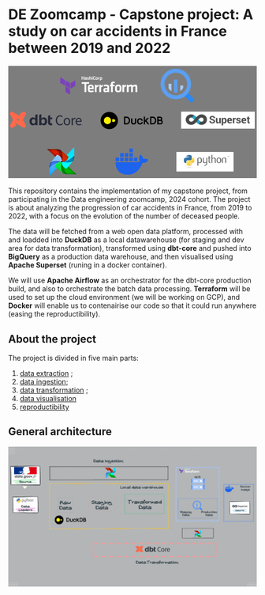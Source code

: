 # DE Zoomcamp - Capstone project: A study on car accidents in France between 2019 and 2022
![Tools landscape](images/tools_list.png)

This repository contains the implementation of my capstone project, from participating in the Data engineering zoomcamp, 2024 cohort. The project is about analyzing the progression of car accidents in France, from 2019 to 2022, with a focus on the evolution of the number of deceased people. 

The data will be fetched from a web open data platform, processed with and loadded into **DuckDB** as a local datawarehouse (for staging and dev area for data transformation), transformed using **dbt-core** and pushed into **BigQuery** as a production data warehouse, and then visualised using **Apache Superset** (runing in a docker container). 

We will use **Apache Airflow** as an orchestrator for the dbt-core production build, and also to orchestrate the batch data processing. **Terraform** will be used to set up the cloud environment (we will be working on GCP), and **Docker** will enable us to contenairise our code so that it could run anywhere (easing the reproductibility). 

## About the project
The project is divided in five main parts: 
1. [data extraction](https://github.com/drux31/capstone-dezoomcamp/tree/main/data_extraction) ;
2. [data ingestion](https://github.com/drux31/capstone-dezoomcamp/tree/main/data_ingestion);
3. [data transformation](https://github.com/drux31/capstone-dezoomcamp/tree/main/data_transformation) ;
4. [data visualisation](https://github.com/drux31/capstone-dezoomcamp/tree/main/data_visualisation)
5. [reproductibility](https://github.com/drux31/capstone-dezoomcamp/tree/main/reproductibility)

## General architecture

![General architecture](./images/Overall_architecture.gif)